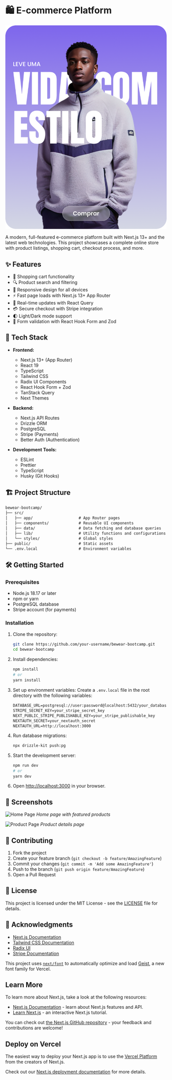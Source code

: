 # 🛍️ E-commerce Platform

![Banner Image](bewear-bootcamp/public/banner-01.png)

A modern, full-featured e-commerce platform built with Next.js 13+ and the latest web technologies. This project showcases a complete online store with product listings, shopping cart, checkout process, and more.

## ✨ Features

- 🛒 Shopping cart functionality
- 🔍 Product search and filtering
- 📱 Responsive design for all devices
- ⚡ Fast page loads with Next.js 13+ App Router
- 🔄 Real-time updates with React Query
- 💳 Secure checkout with Stripe integration
- 🌓 Light/Dark mode support
- 📝 Form validation with React Hook Form and Zod

## 🚀 Tech Stack

- **Frontend:**
  - Next.js 13+ (App Router)
  - React 19
  - TypeScript
  - Tailwind CSS
  - Radix UI Components
  - React Hook Form + Zod
  - TanStack Query
  - Next Themes

- **Backend:**
  - Next.js API Routes
  - Drizzle ORM
  - PostgreSQL
  - Stripe (Payments)
  - Better Auth (Authentication)

- **Development Tools:**
  - ESLint
  - Prettier
  - TypeScript
  - Husky (Git Hooks)

## 🏗️ Project Structure

```
bewear-bootcamp/
├── src/
│   ├── app/                    # App Router pages
│   ├── components/             # Reusable UI components
│   ├── data/                   # Data fetching and database queries
│   ├── lib/                    # Utility functions and configurations
│   └── styles/                 # Global styles
├── public/                     # Static assets
└── .env.local                  # Environment variables
```

## 🛠️ Getting Started

### Prerequisites

- Node.js 18.17 or later
- npm or yarn
- PostgreSQL database
- Stripe account (for payments)

### Installation

1. Clone the repository:
   ```bash
   git clone https://github.com/your-username/bewear-bootcamp.git
   cd bewear-bootcamp
   ```

2. Install dependencies:
   ```bash
   npm install
   # or
   yarn install
   ```

3. Set up environment variables:
   Create a `.env.local` file in the root directory with the following variables:
   ```env
   DATABASE_URL=postgresql://user:password@localhost:5432/your_database
   STRIPE_SECRET_KEY=your_stripe_secret_key
   NEXT_PUBLIC_STRIPE_PUBLISHABLE_KEY=your_stripe_publishable_key
   NEXTAUTH_SECRET=your_nextauth_secret
   NEXTAUTH_URL=http://localhost:3000
   ```

4. Run database migrations:
   ```bash
   npx drizzle-kit push:pg
   ```

5. Start the development server:
   ```bash
   npm run dev
   # or
   yarn dev
   ```

6. Open [http://localhost:3000](http://localhost:3000) in your browser.

## 📸 Screenshots

![Home Page](public/screenshot-home.png)
*Home page with featured products*

![Product Page](public/screenshot-product.png)
*Product details page*

## 🤝 Contributing

1. Fork the project
2. Create your feature branch (`git checkout -b feature/AmazingFeature`)
3. Commit your changes (`git commit -m 'Add some AmazingFeature'`)
4. Push to the branch (`git push origin feature/AmazingFeature`)
5. Open a Pull Request

## 📝 License

This project is licensed under the MIT License - see the [LICENSE](LICENSE) file for details.

## 🙏 Acknowledgments

- [Next.js Documentation](https://nextjs.org/docs)
- [Tailwind CSS Documentation](https://tailwindcss.com/docs)
- [Radix UI](https://www.radix-ui.com/)
- [Stripe Documentation](https://stripe.com/docs)

This project uses [`next/font`](https://nextjs.org/docs/app/building-your-application/optimizing/fonts) to automatically optimize and load [Geist](https://vercel.com/font), a new font family for Vercel.

## Learn More

To learn more about Next.js, take a look at the following resources:

- [Next.js Documentation](https://nextjs.org/docs) - learn about Next.js features and API.
- [Learn Next.js](https://nextjs.org/learn) - an interactive Next.js tutorial.

You can check out [the Next.js GitHub repository](https://github.com/vercel/next.js) - your feedback and contributions are welcome!

## Deploy on Vercel

The easiest way to deploy your Next.js app is to use the [Vercel Platform](https://vercel.com/new?utm_medium=default-template&filter=next.js&utm_source=create-next-app&utm_campaign=create-next-app-readme) from the creators of Next.js.

Check out our [Next.js deployment documentation](https://nextjs.org/docs/app/building-your-application/deploying) for more details.
